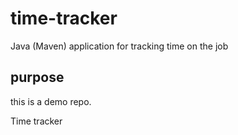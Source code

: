 # time-tracker
Java (Maven) application for tracking time on the job

## purpose
this is a demo repo.

Time tracker

